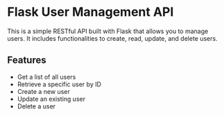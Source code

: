 # Flask User Management API

This is a simple RESTful API built with Flask that allows you to manage users. It includes functionalities to create, read, update, and delete users.

## Features

- Get a list of all users
- Retrieve a specific user by ID
- Create a new user
- Update an existing user
- Delete a user
